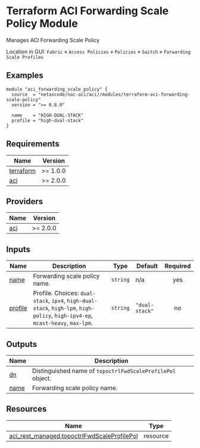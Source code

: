 <!-- BEGIN_TF_DOCS -->
# Terraform ACI Forwarding Scale Policy Module

Manages ACI Forwarding Scale Policy

Location in GUI:
`Fabric` » `Access Policies` » `Policies` » `Switch` » `Forwarding Scale Profiles`

## Examples

```hcl
module "aci_forwarding_scale_policy" {
  source  = "netascode/nac-aci/aci//modules/terraform-aci-forwarding-scale-policy"
  version = ">= 0.8.0"

  name    = "HIGH-DUAL-STACK"
  profile = "high-dual-stack"
}
```

## Requirements

| Name | Version |
|------|---------|
| <a name="requirement_terraform"></a> [terraform](#requirement\_terraform) | >= 1.0.0 |
| <a name="requirement_aci"></a> [aci](#requirement\_aci) | >= 2.0.0 |

## Providers

| Name | Version |
|------|---------|
| <a name="provider_aci"></a> [aci](#provider\_aci) | >= 2.0.0 |

## Inputs

| Name | Description | Type | Default | Required |
|------|-------------|------|---------|:--------:|
| <a name="input_name"></a> [name](#input\_name) | Forwarding scale policy name. | `string` | n/a | yes |
| <a name="input_profile"></a> [profile](#input\_profile) | Profile. Choices: `dual-stack`, `ipv4`, `high-dual-stack`, `high-lpm`, `high-policy`, `high-ipv4-ep`, `mcast-heavy`, `max-lpm`. | `string` | `"dual-stack"` | no |

## Outputs

| Name | Description |
|------|-------------|
| <a name="output_dn"></a> [dn](#output\_dn) | Distinguished name of `topoctrlFwdScaleProfilePol` object. |
| <a name="output_name"></a> [name](#output\_name) | Forwarding scale policy name. |

## Resources

| Name | Type |
|------|------|
| [aci_rest_managed.topoctrlFwdScaleProfilePol](https://registry.terraform.io/providers/CiscoDevNet/aci/latest/docs/resources/rest_managed) | resource |
<!-- END_TF_DOCS -->